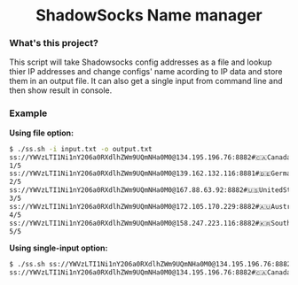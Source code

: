 <h1 align="center"><b>ShadowSocks Name manager</b></h1>

### What's this project?
This script will take Shadowsocks config addresses as a file and lookup thier IP addresses and change configs' name acording to IP data and store them in an output file. It can also get a single input from command line and then show result in console.

### Example
**Using file option:**
```bash
$ ./ss.sh -i input.txt -o output.txt
ss://YWVzLTI1Ni1nY206a0RXdlhZWm9UQmNHa0M0@134.195.196.76:8882#🇨🇦Canada(CA)
1/5
ss://YWVzLTI1Ni1nY206a0RXdlhZWm9UQmNHa0M0@139.162.132.116:8881#🇩🇪Germany(DE)
2/5
ss://YWVzLTI1Ni1nY206a0RXdlhZWm9UQmNHa0M0@167.88.63.92:8882#🇺🇸UnitedStates(US)
3/5
ss://YWVzLTI1Ni1nY206a0RXdlhZWm9UQmNHa0M0@172.105.170.229:8882#🇦🇺Australia(AU)
4/5
ss://YWVzLTI1Ni1nY206a0RXdlhZWm9UQmNHa0M0@158.247.223.116:8882#🇰🇷SouthKorea(KR)
5/5
```
**Using single-input option:**
```bash
$ ./ss.sh ss://YWVzLTI1Ni1nY206a0RXdlhZWm9UQmNHa0M0@134.195.196.76:8882#Test
ss://YWVzLTI1Ni1nY206a0RXdlhZWm9UQmNHa0M0@134.195.196.76:8882#🇨🇦Canada(CA)
```